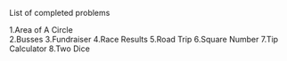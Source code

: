 List of completed problems

1.Area of A Circle  
2.Busses
3.Fundraiser
4.Race Results
5.Road Trip
6.Square Number
7.Tip Calculator
8.Two Dice
